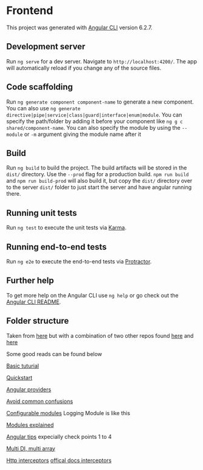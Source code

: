 # Frontend

This project was generated with [Angular CLI](https://github.com/angular/angular-cli) version 6.2.7.

## Development server

Run `ng serve` for a dev server. Navigate to `http://localhost:4200/`. The app will automatically reload if you change any of the source files.

## Code scaffolding

Run `ng generate component component-name` to generate a new component. You can also use `ng generate directive|pipe|service|class|guard|interface|enum|module`. You can specify the path/folder by adding it before your component like `ng g c shared/component-name`. You can also specify the module by using the `--module` or `-m` argument giving the module name after it

## Build

Run `ng build` to build the project. The build artifacts will be stored in the `dist/` directory. Use the `--prod` flag for a production build. `npm run build` and `npm run build-prod` will also build it, but copy the `dist/` directory over to the server `dist/` folder to just start the server and have angular running there.

## Running unit tests

Run `ng test` to execute the unit tests via [Karma](https://karma-runner.github.io).

## Running end-to-end tests

Run `ng e2e` to execute the end-to-end tests via [Protractor](http://www.protractortest.org/).

## Further help

To get more help on the Angular CLI use `ng help` or go check out the [Angular CLI README](https://github.com/angular/angular-cli/blob/master/README.md).

## Folder structure

Taken from [here](https://itnext.io/choosing-a-highly-scalable-folder-structure-in-angular-d987de65ec7)
but with a combination of two other repos found [here](https://github.com/ngx-rocket/starter-kit/tree/master/src) and [here](https://github.com/gothinkster/angular-realworld-example-app)

Some good reads can be found below

[Basic tuturial](https://angular.io/tutorial)

[Quickstart](https://angular.io/guide/quickstart)

[Angular providers](https://medium.com/claritydesignsystem/making-full-use-of-angular-providers-part-1-14609a09514b)

[Avoid common confusions](https://blog.angularindepth.com/avoiding-common-confusions-with-modules-in-angular-ada070e6891f)

[Configurable modules](https://medium.com/@michelestieven/angular-writing-configurable-modules-69e6ea23ea42) Logging Module is like this

[Modules explained](https://malcoded.com/posts/angular-fundamentals-modules)

[Angular tips](https://malcoded.com/posts/improve-your-angular-codebase) expecially check points 1 to 4

[Multi DI, multi array](https://netbasal.com/better-code-organization-with-angular-di-multi-option-31f691918655)

[Http interceptors](https://medium.com/@ryanchenkie_40935/angular-authentication-using-the-http-client-and-http-interceptors-2f9d1540eb8) [offical docs interceptors](https://angular.io/guide/http#intercepting-requests-and-responses)